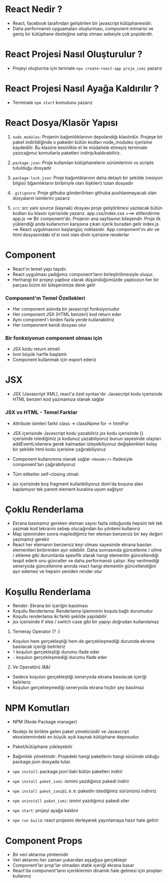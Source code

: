 # React Nedir ?

- React, facebook tarafından geliştirilen bir javascript kütüphanesidir.
- Daha performanslı uyguamaları oluşturması, component mimarisi ve geniş bir kütüphane desteğine sahip olması sebeiyle çok popülerdir.

# React Projesi Nasıl Oluşturulur ?

- Projeyi oluşturma için terimale `npx create-react-app proje_ismi` yazarız

# React Projesi Nasıl Ayağa Kaldırılır ?

- Terminale `npm start` komutunu yazarız

# React Dosya/Klasör Yapısı

1. `node_modules`: Projenin bağımlılıklarının depolandığı klasördür. Projeye bir paket indirildiğinde o pakedin bütün kodları node_modules içerisine kaydedilir. Bu klasöre kesinlikle el ile müdahele etmeyiz terminale yazıcağımız komutlarla paketleri indirip/kaldırabiliriz.

2. `package.json`: Proje kullanılan kütüphanelerin sürümlerinin vs scripts tutulduğu dosyadır

3. `package-lock.json`: Proje bağımlıklarının daha detaylı bir şekilde (vesiyon bilgisi/ bğaımlıkların biribiriyle olan ilişkileri) tutan dosyadır

4. `.gitignore`: Proje githuba gönderilirken githuba pushlanmayacak olan dosyaların isimlerini yazarız

5. `src`: src yani source (kaynak) dosyası proje geliştirilmesi yazılacak bütün kodları bu klasör içerisinde yazarız.
   app.css/index.css ===> stillendirme
   app.js ==> Bir component'dır. Projenin ana sayfasının bileşendir. Proje ilk yüklendiği anda kullanıcnın karşısına çıkan içerik buradan gelir
   index.js ==> React uygulmasının başlangüç noktasıdır. App component'ını alır ve html dosyasındaki id'si root olan divin içerisine renderlar

# Component

- React'ın temel yapı taşıdır.
- React uygulması yadığımız component'ların birleştirilimesiyle oluşur.
- Herhangi bir projeyi yapboz olarak düşündüğümüzde yapbozun her bir parçası bizim bir bileşenimize denk gelir

### Component'ın Temel Özellekleri

- Her component aslında bir javascript fonksiyonudur
- Her component JSX (HTML benzeri) kod return eder
- Aynı component'ı birden fazla yerde kullanabiliriz
- Her compeonent kendi dosyası olur

### Bir fonksiyonun component olması için

- JSX kodu return etmeli
- İsmi büyük harfle başlamlı
- Component kullanmak için export ederiz

# JSX

- JSX (Javascript XML), react'a özel syntax'dır. Javascript kodu içerisinde HTML benzeri kod yazmamıza olanak sağlar

### JSX vs HTML - Temel Farklar

- Attribute isimleri farklı
  class -> className
  for -> htmlFor

- JSX içerisinde Javascript kodu yazabiliriz
  jsx kodu içerisinde {} içerisinde istediğimiz js kodunuz yazabiliyoruz
  bunun sayesinde olayları addEventListenera gerek kalmadan izleyebiliyoruz
  değişkenkleri kolay bir şekilde html kodu içerisine çağırabiliyoruz

- Component kullanımına olanak sağlar
  `<Header/>` ifadesiyle component'ları çağırabiliyoruz

- Tüm etiketler self-closing olmalı

- jsx içerisinde boş fragment kullanbiliyoruz
  dom'da boşuna alan kaplamıyor
  tek parent element kuralına uyum sağlıyor

# Çoklu Renderlama

- Ekrana basmamız gereken eleman sayısı fazla olduğunda hepsini tek tek yazmak kod tekrarını sebep olucağından bu yöntemi kullanırız
- Map işleminden sonra maplediğimiz her eleman benzersiz bir key değeri yazmamız gerekir
- React her elemanın benzersiz keyi olması sayesinde ekrana basılan elementleri birbirinden ayır edebilir. Daha sonrasında güncelleme / silme / ekleme gibi durumlarda spesifik olarak hangi elementin güncellendiği tespit ederk onu günceller ve daha performanslı çalışır. Key verilmediği seneryoda güncellenme anında react hangi elementin güncellendiğini ayır edemez ve hepsini yeniden render olur

# Koşullu Renderlama

- Render: Ekrana bir içeriğin basılması
- Koşullu Renderlama: Renderlama işlemninin koşula bağlı durumudur
- Koşullu renderlama iki farklı şekilde yapılabilir
- jsx içerisinde if else / switch case gibi bir yapıyı doğrudan kullanılamaz

1. Terneray Operator (? :)

- Koşulun hem gerçekleştiği hem de gerçekleşmediği durumda ekrana basılacak içeriği belirleriz
- `?` koşulun gerçekleştiği durumu ifade eder
- `:` koşulun gerçekleşmediği durumu ifade eder

2. Ve Operatörü (&&)

- Sadece koşulun gerçekleştiği seneryoda ekrana basılacak içeriği belirleriz
- Koşulun gerçekleşmediği seneryoda ekrana hiçbir şey basılmaz

# NPM Komutları

- NPM (Node Package manager)
- Nodejs ile birlikte gelen paket yöneticisidir ve Javascript ekosistemindeki en büyük açık kaynak kütüphane deposudur.
- Paket/kütüphane yükleyebilir
- Bağımlılık yönetimdir: Projedeki hangi paketlerin hangi sürümde olduğu package.json dosyada tutar.

- `npm install`: package.json'daki bütün paketleri indirir
- `npm install paket_ismi`: ismimi yazdığımız pakedi indirir
- `npm install paket_ismi@1.0.0`: pakedin istediğimiz sürümünü indiririz
- `npm uninstall paket_ismi`: ismini yazdığımız pakedi siler
- `npm start`: projeyi ayağa kaldırır
- `npm run build`: react projesini derleyerek yayınlamaya hazır hale getirir

# Component Props

- Bir veri aktarma yöntemidir
- Veri aktarımı her zaman yukarıdan aşşağıya gerçekleşir
- Component'lar prop'lar olmadan statik içeriği ekrana basar
- React'da component'ların içeriiklerinin dinamik hale gelmesi için propları kullanırız
